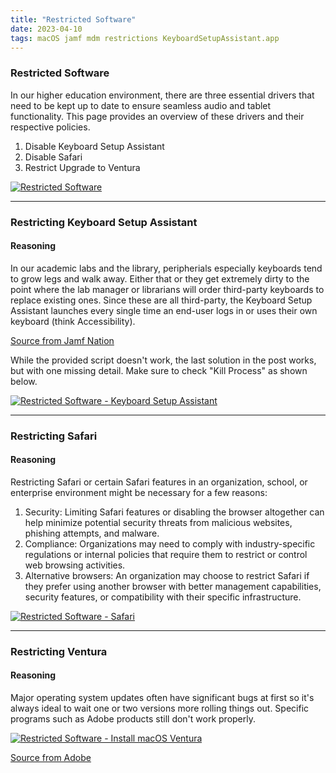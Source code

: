```yaml
---
title: "Restricted Software"
date: 2023-04-10
tags: macOS jamf mdm restrictions KeyboardSetupAssistant.app
---
```


### Restricted Software

In our higher education environment, there are three essential drivers that need to be kept up to date to ensure seamless audio and tablet functionality. This page provides an overview of these drivers and their respective policies.

1. Disable Keyboard Setup Assistant
2. Disable Safari
3. Restrict Upgrade to Ventura

[![Restricted Software](/jaysinghdevs/images/restricted_software.png)](https://gsinghjay.github.io/jaysinghdevs/images/restricted_software.png)


---


### Restricting Keyboard Setup Assistant
#### Reasoning

In our academic labs and the library, peripherials especially keyboards tend to grow legs and walk away. Either that or they get extremely dirty to the point where the lab manager or librarians will order third-party keyboards to replace existing ones. Since these are all third-party, the Keyboard Setup Assistant launches every single time an end-user logs in or uses their own keyboard (think Accessibility). 

[Source from Jamf Nation](https://community.jamf.com/t5/jamf-pro/disabling-suppressing-keyboard-setup-assistant-in-sierra/m-p/202741/highlight/true#M191463)

While the provided script doesn't work, the last solution in the post works, but with one missing detail. Make sure to check "Kill Process" as shown below.

[![Restricted Software - Keyboard Setup Assistant](/jaysinghdevs/images/restricted_software_kbsa.png)](https://gsinghjay.github.io/jaysinghdevs/images/restricted_software_kbsa.png)


---


### Restricting Safari
#### Reasoning

Restricting Safari or certain Safari features in an organization, school, or enterprise environment might be necessary for a few reasons:

1. Security: Limiting Safari features or disabling the browser altogether can help minimize potential security threats from malicious websites, phishing attempts, and malware.
2. Compliance: Organizations may need to comply with industry-specific regulations or internal policies that require them to restrict or control web browsing activities.
3. Alternative browsers: An organization may choose to restrict Safari if they prefer using another browser with better management capabilities, security features, or compatibility with their specific infrastructure.

[![Restricted Software - Safari](/jaysinghdevs/images/restricted_software_safari.png)](https://gsinghjay.github.io/jaysinghdevs/images/restricted_software_safari.png)


---


### Restricting Ventura
#### Reasoning

Major operating system updates often have significant bugs at first so it's always ideal to wait one or two versions more rolling things out. Specific programs such as Adobe products still don't work properly.

[![Restricted Software - Install macOS Ventura](/jaysinghdevs/images/restricted_software_ventura.png)](https://gsinghjay.github.io/jaysinghdevs/images/restricted_software_ventura.png)

[Source from Adobe]([https://community.jamf.com/t5/jamf-pro/disabling-suppressing-keyboard-setup-assistant-in-sierra/m-p/202741/highlight/true#M191463](https://helpx.adobe.com/download-install/kb/macos-ventura-compatibility-common-issues.html))
